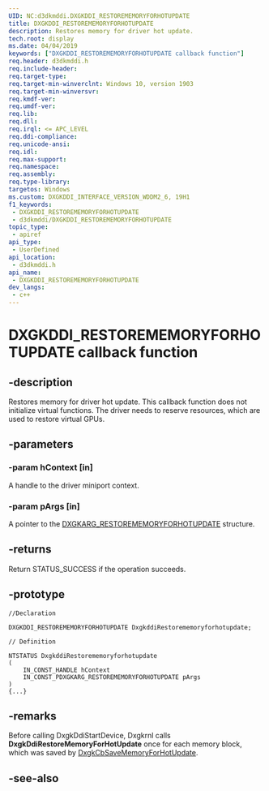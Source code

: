 ```yaml
---
UID: NC:d3dkmddi.DXGKDDI_RESTOREMEMORYFORHOTUPDATE
title: DXGKDDI_RESTOREMEMORYFORHOTUPDATE
description: Restores memory for driver hot update.
tech.root: display
ms.date: 04/04/2019
keywords: ["DXGKDDI_RESTOREMEMORYFORHOTUPDATE callback function"]
req.header: d3dkmddi.h
req.include-header: 
req.target-type: 
req.target-min-winverclnt: Windows 10, version 1903
req.target-min-winversvr: 
req.kmdf-ver: 
req.umdf-ver: 
req.lib: 
req.dll: 
req.irql: <= APC_LEVEL
req.ddi-compliance: 
req.unicode-ansi: 
req.idl: 
req.max-support: 
req.namespace: 
req.assembly: 
req.type-library: 
targetos: Windows
ms.custom: DXGKDDI_INTERFACE_VERSION_WDDM2_6, 19H1
f1_keywords:
 - DXGKDDI_RESTOREMEMORYFORHOTUPDATE
 - d3dkmddi/DXGKDDI_RESTOREMEMORYFORHOTUPDATE
topic_type:
 - apiref
api_type:
 - UserDefined
api_location:
 - d3dkmddi.h
api_name:
 - DXGKDDI_RESTOREMEMORYFORHOTUPDATE
dev_langs:
 - c++
---
```


# DXGKDDI_RESTOREMEMORYFORHOTUPDATE callback function


## -description

Restores memory for driver hot update. This callback function does not initialize virtual functions. The driver needs to reserve resources, which are used to restore virtual GPUs.

## -parameters

### -param hContext [in]

A handle to the driver miniport context.

### -param pArgs [in]

A pointer to the [DXGKARG_RESTOREMEMORYFORHOTUPDATE](ns-d3dkmddi-dxgkarg_restorememoryforhotupdate.md) structure.

## -returns

Return STATUS_SUCCESS if the operation succeeds.

## -prototype

```
//Declaration

DXGKDDI_RESTOREMEMORYFORHOTUPDATE DxgkddiRestorememoryforhotupdate; 

// Definition

NTSTATUS DxgkddiRestorememoryforhotupdate 
(
	IN_CONST_HANDLE hContext
	IN_CONST_PDXGKARG_RESTOREMEMORYFORHOTUPDATE pArgs
)
{...}

```

## -remarks

Before calling DxgkDdiStartDevice, Dxgkrnl calls **DxgkDdiRestoreMemoryForHotUpdate** once for each memory block, which was saved by [DxgkCbSaveMemoryForHotUpdate](nc-d3dkmddi-dxgkcb_savememoryforhotupdate.md).

## -see-also


